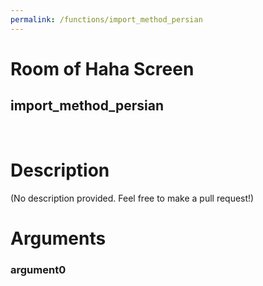 ```yaml
---
permalink: /functions/import_method_persian
---
```

# Room of Haha Screen  
## import_method_persian  
&nbsp;  
# Description  
(No description provided. Feel free to make a pull request!) 
&nbsp;  
# Arguments
### argument0

&nbsp;  


